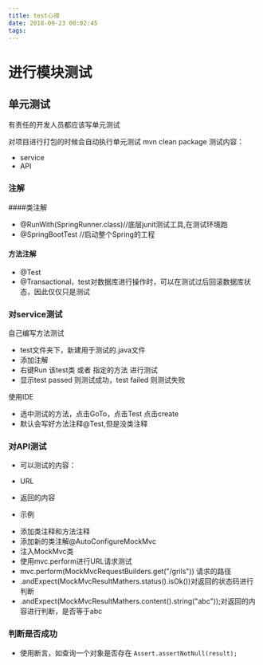 ```yaml
---
title: test心得
date: 2018-09-23 00:02:45
tags:
---
```

# 进行模块测试 #
## 单元测试 ##
有责任的开发人员都应该写单元测试

对项目进行打包的时候会自动执行单元测试 mvn clean package
测试内容：
- service
- API

### 注解

####类注解

 - @RunWith(SpringRunner.class)//底层junit测试工具,在测试环境跑
 - @SpringBootTest //启动整个Spring的工程

#### 方法注解

- @Test
- @Transactional，test对数据库进行操作时，可以在测试过后回滚数据库状态，因此仅仅只是测试
### 对service测试 ###
自己编写方法测试
>
- test文件夹下，新建用于测试的.java文件
- 添加注解
- 右键Run 该test类  或者 指定的方法 进行测试
- 显示test passed 则测试成功，test failed 则测试失败

使用IDE
>
- 选中测试的方法，点击GoTo，点击Test 点击create
- 默认会写好方法注释@Test,但是没类注释

### 对API测试 ###

- 可以测试的内容：
>
- URL
- 返回的内容

- 示例
>
- 添加类注释和方法注释
- 添加新的类注解@AutoConfigureMockMvc
- 注入MockMvc类
- 使用mvc.perform进行URL请求测试
- mvc.perform(MockMvcRequestBuilders.get("/grils"))  请求的路径
- .andExpect(MockMvcResultMathers.status().isOk())对返回的状态码进行判断
- .andExpect(MockMvcResultMathers.content().string("abc"));对返回的内容进行判断，是否等于abc

### 判断是否成功 ###

- 使用断言，如查询一个对象是否存在
`Assert.assertNotNull(result);`